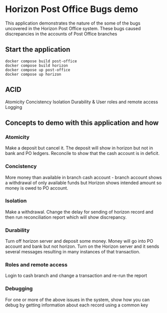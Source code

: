 # Horizon Post Office Bugs demo

This application demonstrates the nature of the some of the bugs uncovered in the Horizon Post Office system. These bugs caused discrepancies in the accounts of Post Office branches

## Start the application

```
docker compose build post-office
docker compose build horizon
docker compose up post-office
docker compose up horizon
```

## ACID

Atomicity
Concistency
Isolation
Durability
&
User roles and remote access
Logging

## Concepts to demo with this application and how

### Atomicity
Make a deposit but cancel it. The deposit will show in horizon but not in bank and PO ledgers. Reconcile to show that the cash account is in deficit.

### Concistency
More money than available in branch cash account - branch account shows a withdrawal of only available funds but Horizon shows intended amount so money is owed to PO account.

### Isolation
Make a withdrawal. Change the delay for sending of horizon record and then run reconciliation report which will show discrepancy.

### Durability
Turn off horizon server and deposit some money. Money will go into PO account and bank but not horizon. Turn on the Horizon server and it sends several messages resulting in many instances of that transaction.

### Roles and remote access
Login to cash branch and change a transaction and re-run the report

### Debugging
For one or more of the above issues in the system, show how you can debug by getting information about each record using a common key
